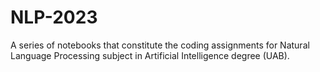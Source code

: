 # NLP-2023
A series of notebooks that constitute the coding assignments for Natural Language Processing subject in Artificial Intelligence degree (UAB).
